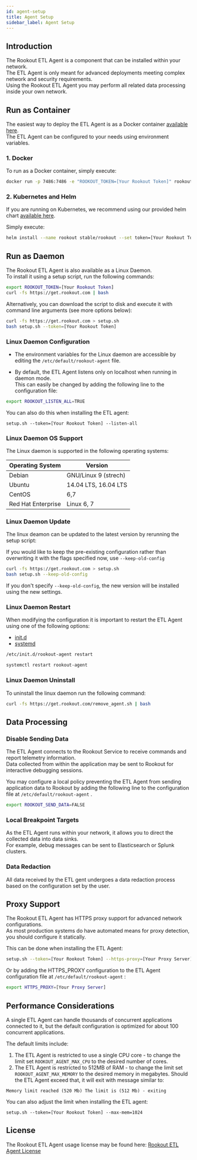 ```yaml
---
id: agent-setup
title: Agent Setup
sidebar_label: Agent Setup
---
```


## Introduction

The Rookout ETL Agent is a component that can be installed within your network.  
The ETL Agent is only meant for advanced deployments meeting complex network and security requirements.  
Using the Rookout ETL Agent you may perform all related data processing inside your own network.

## Run as Container

The easiest way to deploy the ETL Agent is as a Docker container [available here](https://hub.docker.com/r/rookout/agent/).  
The ETL Agent can be configured to your needs using environment variables. 

### 1. Docker

To run as a Docker container, simply execute:

```bash
docker run -p 7486:7486 -e "ROOKOUT_TOKEN=[Your Rookout Token]" rookout/agent
```
<div class="rookout-org-info"></div>

### 2. Kubernetes and Helm

If you are running on Kubernetes, we recommend using our provided helm chart [available here](https://github.com/helm/charts/tree/master/stable/rookout).

Simply execute:

```bash
helm install --name rookout stable/rookout --set token=[Your Rookout Token]
```
<div class="rookout-org-info"></div>

## Run as Daemon

The Rookout ETL Agent is also available as a Linux Daemon.  
To install it using a setup script, run the following commands:

```bash
export ROOKOUT_TOKEN=[Your Rookout Token]
curl -fs https://get.rookout.com | bash
```
<div class="rookout-org-info"></div>

Alternatively, you can download the script to disk and execute it with command line arguments (see more options below):

```bash
curl -fs https://get.rookout.com > setup.sh
bash setup.sh --token=[Your Rookout Token]
```
<div class="rookout-org-info"></div>

### Linux Daemon Configuration

- The environment variables for the Linux daemon are accessible by editing the `/etc/default/rookout-agent` file.

- By default, the ETL Agent listens only on localhost when running in daemon mode.  
This can easily be changed by adding the following line to the configuration file:
```bash
export ROOKOUT_LISTEN_ALL=TRUE
```

You can also do this when installing the ETL agent:

`setup.sh --token=[Your Rookout Token] --listen-all`

### Linux Daemon OS Support

The Linux daemon is supported in the following operating systems:

| Operating System   | Version    |
| ------------------ | ---------- |
| Debian             | GNU/Linux 9 (strech)       |
| Ubuntu             | 14.04 LTS, 16.04 LTS         |
| CentOS             | 6,7          |
| Red Hat Enterprise | Linux 6, 7|

### Linux Daemon Update

The linux deamon can be updated to the latest version by rerunning the setup script:

If you would like to keep the pre-existing configuration rather than overwriting it with the flags specified now, use `--keep-old-config` 

```bash
curl -fs https://get.rookout.com > setup.sh
bash setup.sh --keep-old-config
```


If you don't specify `--keep-old-config`, the new version will be installed using the new settings.

### Linux Daemon Restart

When modifying the configuration it is important to restart the ETL Agent using one of the following options:

<ul class="nav nav-tabs" id="agent-restart" role="tablist">
<li class="nav-item">
<a class="nav-link active" id="initd-tab" data-toggle="tab" href="#initd" role="tab" aria-selected="true">init.d</a>
</li>
<li class="nav-item">
<a class="nav-link" id="systemd-tab" data-toggle="tab" href="#systemd" role="tab" aria-selected="false">systemd</a>
</li>
</ul>

<div class="tab-content" id="agent-restart">
<div class="tab-pane fade show active" id="initd" role="tabpanel">

```bash
/etc/init.d/rookout-agent restart
```

</div>
<div class="tab-pane fade" id="systemd" role="tabpanel">

```bash
systemctl restart rookout-agent
```

</div>
</div>

### Linux Daemon Uninstall

To uninstall the linux daemon run the following command:

```bash
curl -fs https://get.rookout.com/remove_agent.sh | bash
```

## Data Processing

### Disable Sending Data

The ETL Agent connects to the Rookout Service to receive commands and report telemetry information.  
Data collected from within the application may be sent to Rookout for interactive debugging sessions.

You may configure a local policy preventing the ETL Agent from sending application data to Rookout by adding the following line to the configuration file at `/etc/default/rookout-agent` .

```bash
export ROOKOUT_SEND_DATA=FALSE
```

### Local Breakpoint Targets

As the ETL Agent runs within your network, it allows you to direct the collected data into data sinks.  
For example, debug messages can be sent to Elasticsearch or Splunk clusters.

### Data Redaction

All data received by the ETL gent undergoes a data redaction process based on the configuration set by the user.

## Proxy Support 

The Rookout ETL Agent has HTTPS proxy support for advanced network configurations.  
As most production systems do have automated means for proxy detection, you should configure it statically.  

This can be done when installing the ETL Agent:
```bash
setup.sh --token=[Your Rookout Token] --https-proxy=[Your Proxy Server]
```
<div class="rookout-org-info"></div>

Or by adding the HTTPS_PROXY configuration to the ETL Agent configuration file at `/etc/default/rookout-agent` :

```bash
export HTTPS_PROXY=[Your Proxy Server]
```

## Performance Considerations

A single ETL Agent can handle thousands of concurrent applications connected to it, but the default configuration is optimized for about 100 concurrent applications.

The default limits include:
1. The ETL Agent is restricted to use a single CPU core - to change the limit set `ROOKOUT_AGENT_MAX_CPU` to the desired number of cores.
1. The ETL Agent is restricted to 512MB of RAM - to change the limit set `ROOKOUT_AGENT_MAX_MEMORY` to the desired memory in megabytes. Should the ETL Agent exceed that, it will exit with message similar to:
```text
Memory limit reached (520 Mb) The limit is (512 Mb) - exiting
```

You can also adjust the limit when installing the ETL agent:

`setup.sh --token=[Your Rookout Token] --max-mem=1024`

## License

The Rookout ETL Agent usage license may be found here:
[Rookout ETL Agent License](license.md)
